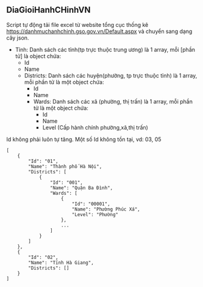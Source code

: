 ## DiaGioiHanhCHinhVN
 Script tự động tải file excel từ website tổng cục thống kê https://danhmuchanhchinh.gso.gov.vn/Default.aspx và chuyển sang dạng cây json.


  - Tỉnh: Danh sách các tỉnh(tp trực thuộc trung ương) là 1 array, mỗi [phần tử] là object chứa:
    + Id
    + Name
    + Districts: Danh sách các huyện(phường, tp trực thuộc tỉnh) là 1 array, mỗi phần tử là một object chứa:
        + Id
        + Name
        + Wards: Danh sách các xã (phường, thị trấn) là 1 array, mỗi phần tử là một object chứa:
          + Id
          + Name
          + Level (Cấp hành chính phường,xã,thị trấn)


 Id không phải luôn tự tăng. Một số Id không tồn tại, vd: 03, 05

```
[
    {
        "Id": "01",
        "Name": "Thành phố Hà Nội",
        "Districts": [
            {
                "Id": "001",
                "Name": "Quận Ba Đình",
                "Wards": [
                    {
                        "Id": "00001",
                        "Name": "Phường Phúc Xá",
                        "Level": "Phường"
                    },
                    ...
                ]
            }
        ]
    },
    {
        "Id": "02",
        "Name": "Tỉnh Hà Giang",
        "Districts": []
    }
]
```